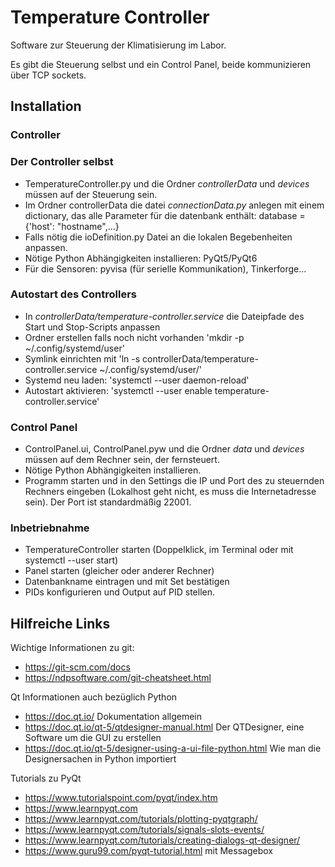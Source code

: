 # Temperature Controller

Software zur Steuerung der Klimatisierung im Labor.

Es gibt die Steuerung selbst und ein Control Panel, beide kommunizieren über TCP sockets.


## Installation

### Controller

### Der Controller selbst
* TemperatureController.py und die Ordner *controllerData* und *devices* müssen auf der Steuerung sein.
* Im Ordner controllerData die datei *connectionData.py* anlegen mit einem dictionary, das alle Parameter für die datenbank enthält: database = {'host': "hostname",...}
* Falls nötig die ioDefinition.py Datei an die lokalen Begebenheiten anpassen.
* Nötige Python Abhängigkeiten installieren: PyQt5/PyQt6
* Für die Sensoren: pyvisa (für serielle Kommunikation), Tinkerforge...

### Autostart des Controllers
* In *controllerData/temperature-controller.service* die Dateipfade des Start und Stop-Scripts anpassen
* Ordner erstellen falls noch nicht vorhanden 'mkdir -p ~/.config/systemd/user'
* Symlink einrichten mit 'ln -s controllerData/temperature-controller.service ~/.config/systemd/user/'
* Systemd neu laden: 'systemctl --user daemon-reload'
* Autostart aktivieren: 'systemctl --user enable temperature-controller.service'


### Control Panel
* ControlPanel.ui, ControlPanel.pyw und die Ordner *data* und *devices* müssen auf dem Rechner sein, der fernsteuert.
* Nötige Python Abhängigkeiten installieren.
* Programm starten und in den Settings die IP und Port des zu steuernden Rechners eingeben (Lokalhost geht nicht, es muss die Internetadresse sein). Der Port ist standardmäßig 22001.

### Inbetriebnahme
* TemperatureController starten (Doppelklick, im Terminal oder mit systemctl --user start)
* Panel starten (gleicher oder anderer Rechner)
* Datenbankname eintragen und mit Set bestätigen
* PIDs konfigurieren und Output auf PID stellen.


## Hilfreiche Links

Wichtige Informationen zu git:
 * https://git-scm.com/docs
 * https://ndpsoftware.com/git-cheatsheet.html

Qt Informationen auch bezüglich Python
 * https://doc.qt.io/ Dokumentation allgemein
 * https://doc.qt.io/qt-5/qtdesigner-manual.html Der QTDesigner, eine Software um die GUI zu erstellen
 * https://doc.qt.io/qt-5/designer-using-a-ui-file-python.html Wie man die Designersachen in Python importiert

Tutorials zu PyQt
 * https://www.tutorialspoint.com/pyqt/index.htm
 * https://www.learnpyqt.com
  * https://www.learnpyqt.com/tutorials/plotting-pyqtgraph/
  * https://www.learnpyqt.com/tutorials/signals-slots-events/
  * https://www.learnpyqt.com/tutorials/creating-dialogs-qt-designer/
 * https://www.guru99.com/pyqt-tutorial.html mit Messagebox
